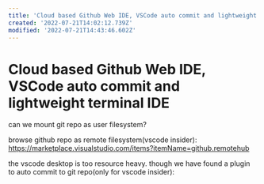 ```yaml
---
title: 'Cloud based Github Web IDE, VSCode auto commit and lightweight terminal IDE'
created: '2022-07-21T14:02:12.739Z'
modified: '2022-07-21T14:43:46.602Z'
---
```


# Cloud based Github Web IDE, VSCode auto commit and lightweight terminal IDE

can we mount git repo as user filesystem?

browse github repo as remote filesystem(vscode insider):
https://marketplace.visualstudio.com/items?itemName=github.remotehub

the vscode desktop is too resource heavy. though we have found a plugin to auto commit to git repo(only for vscode insider):

